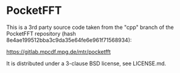 PocketFFT
=========

This is a 3rd party source code taken from the "cpp" branch of the PocketFFT
repository (hash 8e4ae199512bba3c9da35e64fe6e961f71568934):

https://gitlab.mpcdf.mpg.de/mtr/pocketfft

It is distributed under a 3-clause BSD license, see LICENSE.md.